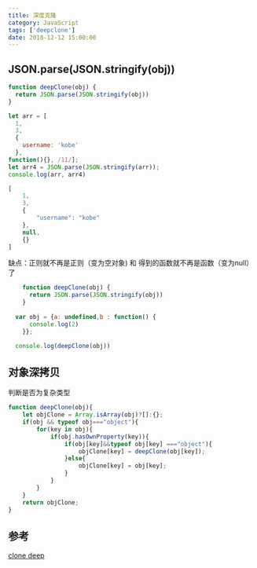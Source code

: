 ```yaml
---
title: 深度克隆
category: JavaScript
tags: ['deepclone']
date: 2018-12-12 15:00:00
---
```


## JSON.parse(JSON.stringify(obj)) 

```js
function deepClone(obj) {
  return JSON.parse(JSON.stringify(obj)) 
}

let arr = [
  1, 
  3, 
  {
    username: 'kobe'
  },
function(){}, /11/];
let arr4 = JSON.parse(JSON.stringify(arr));
console.log(arr, arr4)

[
    1,
    3,
    {
        "username": "kobe"
    },
    null,
    {}
]
```

缺点：正则就不再是正则（变为空对象) 和 得到的函数就不再是函数（变为null）了


```js
    function deepClone(obj) {
      return JSON.parse(JSON.stringify(obj)) 
    }
    
  var obj = {a: undefined,b : function() {
      console.log(2)
    }};

  console.log(deepClone(obj))
```


## 对象深拷贝

判断是否为复杂类型
```js
function deepClone(obj){
    let objClone = Array.isArray(obj)?[]:{};
    if(obj && typeof obj==="object"){
        for(key in obj){
            if(obj.hasOwnProperty(key)){
                if(obj[key]&&typeof obj[key] ==="object"){
                    objClone[key] = deepClone(obj[key]);
                }else{
                    objClone[key] = obj[key];
                }
            }
        }
    }
    return objClone;
}    
```

## 参考
[clone deep](https://segmentfault.com/a/1190000020255831)
